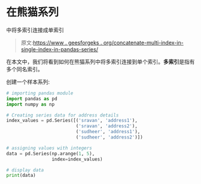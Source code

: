 # 在熊猫系列

中将多索引连接成单索引

> 原文:[https://www . geesforgeks . org/concatenate-multi-index-in-single-index-in-pandas-series/](https://www.geeksforgeeks.org/concatenate-multiindex-into-single-index-in-pandas-series/)

在本文中，我们将看到如何在熊猫系列中将多索引连接到单个索引。**多索引**是指有多个同名索引。

创建一个样本系列:

```py
# importing pandas module
import pandas as pd
import numpy as np

# Creating series data for address details
index_values = pd.Series([('sravan', 'address1'),
                          ('sravan', 'address2'),
                          ('sudheer', 'address1'),
                          ('sudheer', 'address2')])

# assigning values with integers
data = pd.Series(np.arange(1, 5),
                 index=index_values)

# display data
print(data)
```